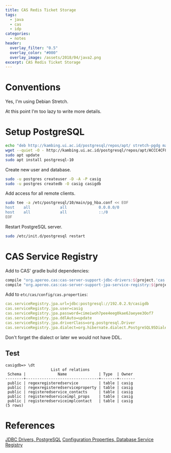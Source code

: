 ```yaml
---
title: CAS Redis Ticket Storage
tags:
  - java
  - cas
  - idp
categories:
  - notes
header:
  overlay_filter: "0.5"
  overlay_color: "#000"
  overlay_image: /assets/2018/04/java2.png
excerpt: CAS Redis Ticket Storage
---
```


# Conventions

Yes, I'm using Debian Stretch.

At this point I'm too lazy to write more details.

# Setup PostgreSQL

```bash
echo "deb http://kambing.ui.ac.id/postgresql/repos/apt/ stretch-pgdg main" | sudo tee /etc/apt/sources.list.d/postgresql.list
wget --quiet -O - http://kambing.ui.ac.id/postgresql/repos/apt/ACCC4CF8.asc | sudo apt-key add -
sudo apt update
sudo apt install postgresql-10
```

Create new user and database.

```bash
sudo -u postgres createuser -D -A -P casig
sudo -u postgres createdb -O casig casigdb
```

Add access for all remote clients.

```bash
sudo tee -a /etc/postgresql/10/main/pg_hba.conf << EOF
host    all             all              0.0.0.0/0                       md5
host    all             all              ::/0                            md5
EOF
```

Restart PostgreSQL server.

```bash
sudo /etc/init.d/postgresql restart
```

# CAS Service Registry

Add to CAS' gradle build dependencies:

```gradle
compile "org.apereo.cas:cas-server-support-jdbc-drivers:${project.'cas.version'}"
compile "org.apereo.cas:cas-server-support-jpa-service-registry:${project.'cas.version'}"
```

Add to `etc/cas/config/cas.properties`:

```yaml
cas.serviceRegistry.jpa.url=jdbc:postgresql://192.0.2.9/casigdb
cas.serviceRegistry.jpa.user=casig
cas.serviceRegistry.jpa.password=cimeiwoh7pee4eeg0kae6Jaeyee3Oof7
cas.serviceRegistry.jpa.ddlAuto=update
cas.serviceRegistry.jpa.driverClass=org.postgresql.Driver
cas.serviceRegistry.jpa.dialect=org.hibernate.dialect.PostgreSQL95Dialect
```

Don't forget the dialect or later we would not have DDL.

## Test

```
casigdb=> \dt
                    List of relations
 Schema |              Name              | Type  | Owner
--------+--------------------------------+-------+-------
 public | regexregisteredservice         | table | casig
 public | regexregisteredserviceproperty | table | casig
 public | registeredservice_contacts     | table | casig
 public | registeredserviceimpl_props    | table | casig
 public | registeredserviceimplcontact   | table | casig
(5 rows)

```

# References

[JDBC Drivers, PostgreSQL](https://apereo.github.io/cas/5.2.x/installation/JDBC-Drivers.html#postgresql)
[Configuration Properties, Database Service Registry](https://apereo.github.io/cas/5.2.x/installation/Configuration-Properties.html#database-service-registry)
